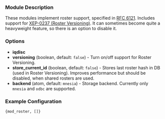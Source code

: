 ### Module Description
These modules implement roster support, specified in [RFC 6121](http://xmpp.org/rfcs/rfc6121.html). Includes support for [XEP-0237 (Roster Versioning)](http://xmpp.org/extensions/xep-0237.html). It can sometimes become quite a heavyweight feature, so there is an option to disable it.
### Options

* **iqdisc**
* **versioning** (boolean, default: `false`) - Turn on/off support for Roster Versioning.
* **store_current_id** (boolean, default: `false`) - Stores last roster hash in DB (used in Roster Versioning). Improves performance but should be disabled, when shared rosters are used.
* **backend** (atom, default: `mnesia`) - Storage backend. Currently only `mnesia` and `odbc` are supported.

### Example Configuration
```
{mod_roster, []}
```